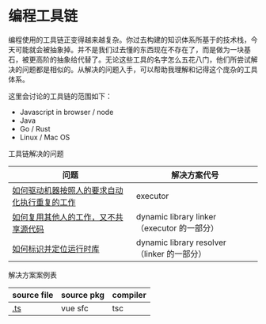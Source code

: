 # 编程工具链

编程使用的工具链正变得越来越复杂。你过去构建的知识体系所基于的技术栈，今天可能就会被抽象掉。并不是我们过去懂的东西现在不存在了，而是做为一块基石，被更高阶的抽象给代替了。无论这些工具的名字怎么五花八门，他们所尝试解决的问题都是相似的。从解决的问题入手，可以帮助我理解和记得这个庞杂的工具体系。

这里会讨论的工具链的范围如下：

* Javascript in browser / node
* Java
* Go / Rust
* Linux / Mac OS

工具链解决的问题

| 问题 | 解决方案代号 |
| --- | --- |
| [如何驱动机器按照人的要求自动化执行重复的工作](executor.md) | executor |
| [如何复用其他人的工作，又不共享源代码](dynamic-library-linker.md) | dynamic library linker（executor 的一部分） |
| [如何标识并定位运行时库](/dynamic-library-resolver.md) | dynamic library resolver（linker 的一部分） |

解决方案案例表

| source file | source pkg | compiler |
| --- | --- | --- |
| [.ts](/dot-ts.md) | vue sfc | tsc |

